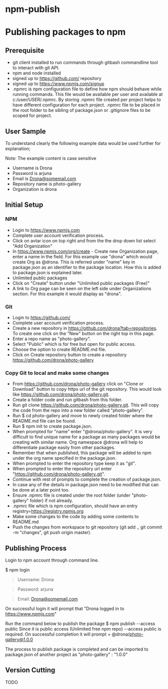 # npm-publish
# Publishing packages to npm 

## Prerequisite
- git client installed to run commands through gitbash commandline tool to interact with git API.
- npm and node installed
- signed up to https://github.com/ repository
- signed up to https://www.npmjs.com/signup
- .npmrc is npm configuration file to define how npm should behave while running commands. This file would be available per user and available at c:/user/USER/.npmrc. By storing .npmrc file created per project helps to have different configuration for each project. .npmrc file to be placed in the root folder to be sibling of package.json or .gitignore files to be scoped for project.

## User Sample
To understand clearly the following example data would be used further for explanation;

Note: The example content is case sensitive
- Username is Drona
- Password is arjuna
- Email is Drona@somemail.com
- Repository name is photo-gallery
- Organization is drona

## Initial Setup
### NPM
- Login to https://www.npmjs.com
- Complete user account verification process.
- Click on avtar icon on top right and from the the drop down list select "Add Organization"
- In https://www.npmjs.com/org/create - Create new Organization page, enter a name in the field. For this example use "drona" which would create Org as @drona. This is referred under "name" key in package.json as an identifier to the package location. How this is added to package.json is explained later.
- Unlimited public packages
- Click on "Create" button under "Unlimited public packages (Free)"
- A link to Org page can be seen on the left side under Organizations section. For this example it would display as "drona".

### Git
- Login to https://github.com/
- Complete user account verification process.
- Create a new repository in https://github.com/drona?tab=repositories. To create one click on the "New" button on the right top in this page.
- Enter a repo name as "photo-gallery".
- Select "Public" which is for free but open for public access.
- Choose the option to create README.md file.
- Click on Create repository button to create a repository https://github.com/drona/photo-gallery

### Copy Git to local and make some changes
- From https://github.com/drona/photo-gallery click on "Clone or Download" button to copy https url of the git repository. This would look like https://github.com/drona/photo-gallery.git.
- Create a folder code and run gitbash from this folder.
- Run git clone https://github.com/drona/photo-gallery.git. This will copy the code from the repo into a new folder called "photo-gallery". 
- Run $ cd photo-gallery and move to newly created folder where the README.md file can be found.
- Run $ npm init to create package.json.
- When prompted for "name" enter "@drona/photo-gallery". It is very difficult to find unique name for a package as many packages would be creating with similar name. Org namespace @drona will help to differentiate package easily from other packages. 
- Remember that when published, this package will be added to npm under the org name specified in the package.json.
- When prompted to enter the repository type keep it as "git".
- When prompted to enter the repository url enter "https://github.com/drona/photo-gallery.git".
- Continue with rest of prompts to complete the creation of package.json.
- In case any of the details in package.json need to be modified that can be done at a later point too.
- Ensure .npmrc file is created under the root folder (under "photo-gallery" folder) if not already.
- .npmrc file which is npm configuration, should have an entry registry=https://registry.npmjs.org
- Make some changes to the code by adding some contents to README.md
- Push the changes from workspace to git repository (git add ., git commit -m "changes", git push origin master).

## Publishing Process
Login to npm account through command line.

$ npm login
> Username: Drona

> Password: arjuna

> Email: Drona@somemail.com

On successful login it will prompt that "Drona logged in to https://www.npmjs.com"

Run the command below to publish the package
$ npm publish --access public
Since it is public access (Unlimited free npm repo) --access public is required. On successful completion it will prompt + @drona/photo-gallery@1.0.0

The process to publish package is completed and can be imported to package.json of another project as "photo-gallery" : "1.0.0"

## Version Cutting
TODO







